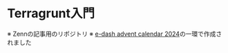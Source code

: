 # Terragrunt入門
※ Zennの記事用のリポジトリ
※ [e-dash advent calendar 2024](https://qiita.com/advent-calendar/2024/e-dash)の一環で作成されました
